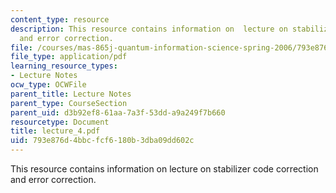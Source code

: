 ```yaml
---
content_type: resource
description: This resource contains information on  lecture on stabilizer code correction
  and error correction.
file: /courses/mas-865j-quantum-information-science-spring-2006/793e876d4bbcfcf6180b3dba09dd602c_lecture_4.pdf
file_type: application/pdf
learning_resource_types:
- Lecture Notes
ocw_type: OCWFile
parent_title: Lecture Notes
parent_type: CourseSection
parent_uid: d3b92ef8-61aa-7a3f-53dd-a9a249f7b660
resourcetype: Document
title: lecture_4.pdf
uid: 793e876d-4bbc-fcf6-180b-3dba09dd602c
---
```

This resource contains information on  lecture on stabilizer code correction and error correction.

